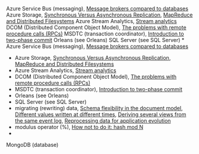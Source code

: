 Azure Service Bus (messaging), [Message brokers compared to databases](ch11.html#idm140605757230336)
Azure Storage, [Synchronous Versus Asynchronous Replication](ch05.html#idm140605776364000), [MapReduce and Distributed Filesystems](ch10.html#idm140605758246336)
Azure Stream Analytics, [Stream analytics](ch11.html#idm140605756574560)
DCOM (Distributed Component Object Model), [The problems with remote procedure calls (RPCs)](ch04.html#idm140605776728032)
MSDTC (transaction coordinator), [Introduction to two-phase commit](ch09.html#idm140605759234944)
Orleans (see Orleans)
SQL Server (see SQL Server) * Azure Service Bus (messaging), [Message brokers compared to databases](ch11.html#idm140605757230336)
* Azure Storage, [Synchronous Versus Asynchronous Replication](ch05.html#idm140605776364000), [MapReduce and Distributed Filesystems](ch10.html#idm140605758246336)
* Azure Stream Analytics, [Stream analytics](ch11.html#idm140605756574560)
* DCOM (Distributed Component Object Model), [The problems with remote procedure calls (RPCs)](ch04.html#idm140605776728032)
* MSDTC (transaction coordinator), [Introduction to two-phase commit](ch09.html#idm140605759234944)
* Orleans (see Orleans)
* SQL Server (see SQL Server)
* migrating (rewriting) data, [Schema flexibility in the document model](ch02.html#idm140605782285056), [Different values written at different times](ch04.html#idm140605776838032), [Deriving several views from the same event log](ch11.html#idm140605756741632), [Reprocessing data for application evolution](ch12.html#idm140605755937200)
* modulus operator (%), [How not to do it: hash mod N](ch06.html#idm140605775124496)
* 
MongoDB (database)